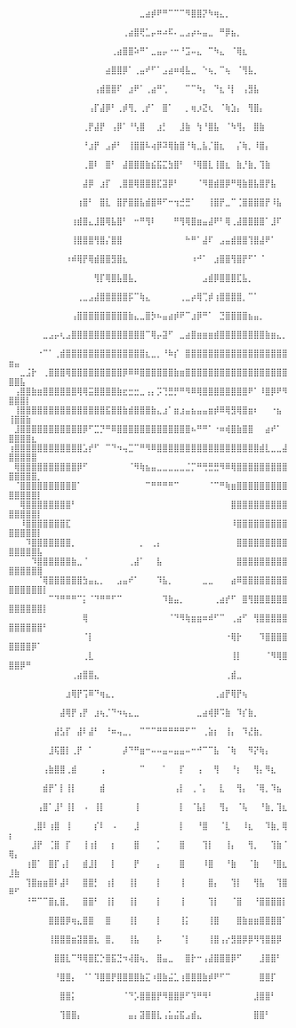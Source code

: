 ⠀⠀⠀⠀⠀⠀⠀⠀⠀⠀⠀⠀⠀⠀⠀⠀⠀⠀⠀⠀⠀⠀⠀⣀⣴⡾⠟⠛⠉⠉⠉⠻⣿⣿⡝⠳⢶⣄⡀⠀⠀⠀⠀⠀⠀⠀⠀⠀⠀⠀⠀⠀⠀⠀⠀⠀
⠀⠀⠀⠀⠀⠀⠀⠀⠀⠀⠀⠀⠀⠀⠀⠀⠀⠀⠀⠀⢀⣴⣿⢟⣁⡤⠶⠴⠯⠄⣀⣠⡴⠦⣤⣀⠀⠛⡿⣦⡀⠀⠀⠀⠀⠀⠀⠀⠀⠀⠀⠀⠀⠀⠀⠀
⠀⠀⠀⠀⠀⠀⠀⠀⠀⠀⠀⠀⠀⠀⠀⠀⠀⠀⢀⣴⣿⣿⠵⠛⠁⣀⣤⡤⠐⠒⠘⣩⠤⣄⠀⠉⠳⣄⠀⠈⢿⣆⠀⠀⠀⠀⠀⠀⠀⠀⠀⠀⠀⠀⠀⠀
⠀⠀⠀⠀⠀⠀⠀⠀⠀⠀⠀⠀⠀⠀⠀⠀⠀⣴⣿⣿⡿⠁⢀⣤⠞⠋⠁⣠⣴⠶⢾⣧⣀⠀⠑⢦⡀⠉⢦⠀⠈⢻⣧⡀⠀⠀⠀⠀⠀⠀⠀⠀⠀⠀⠀⠀
⠀⠀⠀⠀⠀⠀⠀⠀⠀⠀⠀⠀⠀⠀⠀⢠⣾⣿⣿⠏⠀⣰⠟⠁⢀⣴⠛⢁⠀⠀⠀⠉⠉⠳⡄⠀⠙⣆⠘⡇⠀⢠⣻⣧⠀⠀⠀⠀⠀⠀⠀⠀⠀⠀⠀⠀
⠀⠀⠀⠀⠀⠀⠀⠀⠀⠀⠀⠀⠀⠀⢠⡏⣼⡿⠃⢀⡾⢻⡀⢀⡞⠁⠀⣿⠁⠀⠀⡀⢶⡰⣝⢆⠀⠈⢷⣱⡄⠀⢻⣿⡄⠀⠀⠀⠀⠀⠀⠀⠀⠀⠀⠀
⠀⠀⠀⠀⠀⠀⠀⠀⠀⠀⠀⠀⠀⢀⡟⣼⡟⠀⢠⡿⠁⠘⢣⣿⠀⠀⣰⡃⠀⠀⣸⣷⠀⢳⠘⣿⣧⠀⠈⠳⢻⡄⠀⣿⣷⠀⠀⠀⠀⠀⠀⠀⠀⠀⠀⠀
⠀⠀⠀⠀⠀⠀⠀⠀⠀⠀⠀⠀⠀⠘⣰⡟⠀⣠⡾⠃⠀⢸⣿⣿⠧⢴⡿⠽⢿⣷⣿⠘⢷⣀⣧⡈⣿⣆⠀⠀⡌⢷⡀⠸⣿⡄⠀⠀⠀⠀⠀⠀⠀⠀⠀⠀
⠀⠀⠀⠀⠀⠀⠀⠀⠀⠀⠀⠀⠀⢀⣿⠇⠀⣿⠃⠀⣼⣿⣿⣿⣷⣮⣯⣍⣳⣿⠃⠀⠘⢿⣿⣇⢸⣿⣆⠀⣷⡘⣷⡀⢹⣷⠀⠀⠀⠀⠀⠀⠀⠀⠀⠀
⠀⠀⠀⠀⠀⠀⠀⠀⠀⠀⠀⠀⠀⣼⡿⠀⣰⡏⠀⢀⣿⣿⢿⣿⣿⣿⣏⣽⡿⠃⠀⠀⠀⠈⠻⣿⣾⣿⡿⠛⢿⣷⣿⣧⣿⡟⣧⠀⠀⠀⠀⠀⠀⠀⠀⠀
⠀⠀⠀⠀⠀⠀⠀⠀⠀⠀⠀⠀⢰⣿⠃⠀⣿⣇⠀⣿⡟⣿⣿⣧⣾⣿⠿⠋⠒⢲⣚⣛⠁⠀⠀⢸⣿⡟⣀⠉⢈⣿⣿⣿⣿⡟⠸⣧⠀⠀⠀⠀⠀⠀⠀⠀
⠀⠀⠀⠀⠀⠀⠀⠀⠀⠀⠀⢰⣾⣿⣄⣸⣿⢿⣧⣿⠃⠀⠒⠛⢻⠇⠀⠀⠀⠛⢻⢿⣿⣶⣤⣼⠟⠃⢿⢀⣼⣿⣿⣿⣿⠁⣸⠏⠀⠀⠀⠀⠀⠀⠀⠀
⠀⠀⠀⠀⠀⠀⠀⠀⠀⠀⠀⢸⣿⣿⣿⢻⣿⡌⣿⣿⠀⠀⠀⠀⠀⠀⠀⠀⠀⠀⠀⠓⠛⠁⣼⠏⠀⣠⣤⣾⣿⣿⢹⣿⣼⠟⠁⠀⠀⠀⠀⠀⠀⠀⠀⠀
⠀⠀⠀⠀⠀⠀⠀⠀⠀⠀⠰⠾⢿⡟⢿⣾⣿⣿⣻⣿⣆⠀⠀⠀⠀⠀⠀⠀⠀⠀⠀⠀⠰⠚⠁⠀⣰⣿⣿⢻⣿⡟⠋⠁⠈⠀⠀⠀⠀⠀⠀⠀⠀⠀⠀⠀
⠀⠀⠀⠀⠀⠀⠀⠀⠀⠀⠀⠀⠀⠀⠀⢻⡏⢿⣿⣧⣿⣧⡀⠀⠀⠀⠀⠀⠀⠀⠀⠀⠀⠀⣠⣾⡿⣿⣿⣿⣏⣧⡀⠀⠀⠀⠀⠀⠀⠀⠀⠀⠀⠀⠀⠀
⠀⠀⠀⠀⠀⠀⠀⠀⠀⠀⠀⠀⢀⣀⣠⣼⣿⣿⣿⣿⣿⡯⠉⢷⣄⠀⠀⠀⠀⠀⢀⣀⡴⢿⢉⡾⢰⣿⣿⣿⣿⡀⠉⠁⠀⠀⠀⠀⠀⠀⠀⠀⠀⠀⠀⠀
⠀⠀⠀⠀⠀⠀⠀⠀⠀⠀⠀⢠⣿⣿⣿⣿⣿⣿⣿⣿⣿⣷⣄⣀⣿⡳⠦⣤⣴⡾⠟⠉⣰⡿⠛⠁⠀⣙⣿⣿⣿⣿⣦⣤⡀⠀⠀⠀⠀⠀⠀⠀⠀⠀⠀⠀
⠀⠀⠀⠀⠀⠀⣀⣠⡤⢆⣠⣿⣿⣿⣿⣿⣿⣿⣿⣿⣿⣿⣿⣿⠉⢿⡤⣽⠋⠀⣀⣴⣿⣶⣶⣶⣾⣿⣿⣿⣿⣿⣿⣿⣿⣷⣶⣄⡀⠀⠀⠀⠀⠀⠀⠀
⠀⠀⠀⠀⠀⠐⠉⠁⢀⣾⣿⣿⣿⣿⣿⣿⣿⣿⣿⣿⣿⣿⣿⣿⣆⣀⡀⠘⠷⡎⠀⣿⣿⣿⣿⣿⣿⣿⣿⣿⣿⣿⣿⣿⣿⣿⣿⣿⣿⣶⣤⠀⠀⠀⠀⠀
⠀⠀⣀⣨⡗⠀⢀⣿⣿⣿⢿⣿⣿⣿⣿⣿⣿⣿⣿⣿⡿⠿⠿⣿⣿⣿⣿⣿⣿⣷⣶⣿⣿⣿⣿⣿⣿⣿⣿⣿⣿⣿⣿⣿⣿⣿⣿⣿⣿⣿⣿⣧⠀⠀⠀⠀
⠀⢠⣿⣿⣷⣶⣿⣿⣿⣿⣿⣿⢿⢿⣭⣿⣿⣿⣿⣷⣖⣒⣒⣀⢠⡄⡩⢙⣛⡛⠛⠻⠿⢿⣿⣿⣿⣿⣿⣿⣿⣿⠟⠁⠸⣿⡿⠟⠻⣿⣿⣿⡇⠀⠀⠀
⠀⢸⣿⣿⣿⣿⣿⣿⣿⣿⣿⣿⣿⣿⣿⣿⣿⣯⣿⣿⣷⣾⣿⣿⣿⣷⣄⣰⠁⣶⣰⣤⣦⣤⣤⣶⡾⠿⢿⣻⢿⣿⣶⠆⠀⠀⠐⣦⠀⢸⣿⣿⣷⠀⠀⠀
⠀⣸⣿⣿⣿⣿⣿⣿⣿⣿⣿⣿⣿⡿⠋⣉⡙⠛⠿⣿⣿⣿⣿⣿⣿⣿⣿⣿⣿⣿⣿⣿⠦⠛⠛⠁⠐⠶⢾⣿⣷⣿⣿⠀⠀⣴⠞⠁⠀⣿⣿⣿⣿⣆⠀⠀
⢰⣿⣿⣿⣿⣿⣿⣿⣿⣿⣿⣿⣿⣡⡞⠋⠀⠉⠙⠲⢤⣉⠉⠛⠻⠿⣿⣿⣿⣿⣿⣿⣿⣿⣿⣿⣿⣿⣿⣿⣿⣿⣿⣿⣾⣇⣀⣀⣼⣿⣿⣿⣿⣿⠀⠀
⠀⢿⣿⣿⣿⣿⣿⣿⣿⣿⣿⣿⡿⠋⠀⠀⠀⠀⠀⠀⠀⠈⠻⢷⣦⣤⣀⣀⣀⣀⣀⣈⡉⠛⢛⣛⣛⠻⠿⢿⣿⣿⣿⣿⣿⣿⣿⣿⣿⣿⣿⣿⣿⣿⡀⠀
⠀⠈⣿⣿⣿⣿⣿⣿⣿⣿⣿⣿⠁⠀⠀⠀⠀⠀⠀⠀⠀⠀⠀⠀⠉⠛⠛⠛⠛⠉⠀⠀⠀⠀⠀⠈⠉⠛⢷⣶⣿⣿⣿⣿⣿⣿⣿⣿⣿⣿⣿⣿⣿⣿⡇⠀
⠀⠀⢿⣿⣿⣿⣿⣿⣿⣿⣿⠃⠀⠀⠀⠀⠀⠀⠀⠀⠀⠀⠀⠀⠀⠀⠀⠀⠀⠀⠀⠀⠀⠀⠀⠀⠀⠀⠀⣿⣿⣿⣿⣿⣿⣿⣿⣿⣿⣿⣿⣿⣿⣿⡇⠀
⠀⠀⠸⣿⣿⣿⣿⣿⣿⣿⣏⠀⠀⠀⠀⠀⠀⠀⠀⠀⠀⠀⠀⠀⠀⠀⠀⠀⠀⠀⠀⠀⠀⠀⠀⠀⠀⠀⠀⠸⣿⣿⣿⣿⣿⣿⣿⣿⣿⣿⣿⣿⣿⣿⡇⠀
⠀⠀⠀⠹⣿⣿⣿⣿⣿⣿⣿⡀⠀⠀⠀⠀⠀⠀⠀⠀⠀⠀⠀⡀⠀⢀⡄⠀⠀⠀⠀⠀⠀⠀⠀⠀⠀⠀⠀⠀⣿⣿⣿⣿⣿⣿⣿⣿⣿⣿⣿⣿⣿⣿⣧⠀
⠀⠀⠀⠀⠹⣿⣿⣿⣿⣿⣿⣷⣀⠈⠀⠀⠀⠀⠀⠀⠀⢀⣼⠁⠀⠀⣧⠀⠀⠀⠀⠀⠀⠀⠀⠀⠀⠀⠀⠀⣿⣿⣿⣿⣿⣿⣿⣿⣿⣿⣿⣿⣿⣿⣿⠀
⠀⠀⠀⠀⠀⠈⢿⣿⣿⣿⣿⣿⣿⣳⣤⣄⡀⠀⠀⣠⣤⠞⠁⠀⠀⠀⠹⣧⡀⠀⠀⠀⠀⠀⣀⣀⠀⠀⠀⣴⠿⣿⣿⣿⣿⣿⣿⣿⣿⣿⣿⣿⣿⣿⣿⡇
⠀⠀⠀⠀⠀⠀⠀⠉⠙⠛⠛⠛⠉⡅⠈⠙⠛⠛⠋⠉⠀⠀⠀⠀⠀⠀⠀⠹⣷⣤⡀⠀⠀⠀⠀⠀⢀⣴⡞⠋⠀⣿⢻⣿⣿⣿⣿⣿⣿⣿⣿⣿⣿⣿⣿⡇
⠀⠀⠀⠀⠀⠀⠀⠀⠀⠀⠀⠀⠀⢿⠀⠀⠀⠀⠀⠀⠀⠀⠀⠀⠀⠀⠀⠀⠈⠙⠻⢷⣶⣶⠶⠾⠋⠉⠀⢀⣴⠋⠀⢻⣿⣿⣿⣿⣿⣿⣿⣿⣿⣿⣿⠃
⠀⠀⠀⠀⠀⠀⠀⠀⠀⠀⠀⠀⠀⠈⡇⠀⠀⠀⠀⠀⠀⠀⠀⠀⠀⠀⠀⠀⠀⠀⠀⠀⠀⠀⠀⠀⠀⠀⠐⢿⡗⠀⠀⠀⠹⣿⣿⣿⣿⣿⣿⣿⣿⡿⠁⠀
⠀⠀⠀⠀⠀⠀⠀⠀⠀⠀⠀⠀⠀⢀⣇⠀⠀⠀⠀⠀⠀⠀⠀⠀⠀⠀⠀⠀⠀⠀⠀⠀⠀⠀⠀⠀⠀⠀⠀⢸⡇⠀⠀⠀⠀⠈⠻⢿⣿⣿⣿⡿⠛⠀⠀⠀
⠀⠀⠀⠀⠀⠀⠀⠀⠀⠀⠀⢀⣴⣿⣿⣄⠀⠀⠀⠀⠀⠀⠀⠀⠀⠀⠀⠀⠀⠀⠀⠀⠀⠀⠀⠀⠀⠀⢀⣾⣀⠀⠀⠀⠀⠀⠀⠀⠀⠀⠀⠀⠀⠀⠀⠀
⠀⠀⠀⠀⠀⠀⠀⠀⠀⠀⣰⢿⡟⢩⠿⠙⢶⣄⡀⠀⠀⠀⠀⠀⠀⠀⠀⠀⠀⠀⠀⠀⠀⠀⠀⠀⢀⣴⡟⢿⡟⢦⠀⠀⠀⠀⠀⠀⠀⠀⠀⠀⠀⠀⠀⠀
⠀⠀⠀⠀⠀⠀⠀⠀⠀⣼⢿⡟⢠⡟⠀⣰⢦⡈⠙⠲⢦⣄⣀⠀⠀⠀⠀⠀⠀⠀⠀⠀⠀⣀⣴⢾⡿⠩⣷⠀⠹⡎⣷⡀⠀⠀⠀⠀⠀⠀⠀⠀⠀⠀⠀⠀
⠀⠀⠀⠀⠀⠀⠀⠀⣼⣣⡏⠀⣼⠇⣼⠃⠀⠘⠶⢤⣀⡀⠀⠉⠉⠉⠛⠛⠛⠛⠛⠋⠉⠀⢀⣵⡆⠀⢸⡄⠀⠹⣜⣷⡀⠀⠀⠀⠀⠀⠀⠀⠀⠀⠀⠀
⠀⠀⠀⠀⠀⠀⠀⣸⢯⣿⡇⢀⡟⠀⠁⠀⠀⠀⠀⠀⡼⠙⠛⣶⠒⠤⠤⣤⠤⣤⣤⠤⠒⠚⠉⠉⣧⠀⠈⢷⠀⠀⠻⡝⢷⡄⠀⠀⠀⠀⠀⠀⠀⠀⠀⠀
⠀⠀⠀⠀⠀⠀⢠⣷⣿⣿⢀⣾⠀⠀⠀⠀⢠⠀⠀⠀⠀⠀⠀⠉⠀⠀⠀⠁⠀⠀⡏⠀⠀⢠⠀⠀⢻⠀⠀⠘⡆⠀⠀⢻⡄⠻⣆⠀⠀⠀⠀⠀⠀⠀⠀⠀
⠀⠀⠀⠀⠀⠀⣾⡟⠁⡇⢸⡇⠀⠀⠀⠀⣾⠀⠀⠀⠀⠀⠀⠀⠀⠀⠀⠀⠀⢠⡇⠀⢀⠈⡄⠀⠀⣇⠀⠀⢻⡄⠀⠈⢿⡀⠹⣦⠀⠀⠀⠀⠀⠀⠀⠀
⠀⠀⠀⠀⠀⢠⣿⠁⣸⠃⢸⡇⠀⠠⠀⢸⡇⠀⠀⠀⠀⠀⢸⠀⠀⠀⠀⠀⠀⠀⡇⠀⠈⣧⡇⠀⠀⢻⡄⠀⠈⢧⠀⠀⠘⣷⡀⢹⣆⠀⠀⠀⠀⠀⠀⠀
⠀⠀⠀⠀⢀⣿⠇⢰⣿⠀⢸⠀⠀⠀⠀⡎⠇⠀⠠⠀⠀⠀⣸⠀⠀⠀⠀⠀⠀⠀⡇⠀⠀⠘⣿⠀⠀⠈⣇⠀⠀⠸⣆⠀⠀⠹⣷⡀⢿⡆⠀⠀⠀⠀⠀⠀
⠀⠀⠀⠀⣸⡟⠀⢈⣿⠀⡏⠀⠀⢸⢰⡇⠀⠀⡆⠀⠀⠀⣿⠀⠀⠀⡁⠀⠀⠀⣿⠀⠀⠀⢹⡇⠀⠀⢸⡄⠀⠀⢻⡀⠀⠀⢹⣷⠈⢿⡄⠀⠀⠀⠀⠀
⠀⠀⠀⢰⣿⠁⠀⣿⡏⢠⡇⠀⠀⣾⣸⡇⠀⠀⡇⠀⠀⠀⡟⠀⠀⠀⡄⠀⠀⠀⣿⠀⠀⠀⠸⣿⠀⠀⠘⣷⠀⠀⠈⣷⠀⠀⠘⣿⣆⣸⣷⠀⠀⠀⠀⠀
⠀⠀⠀⢹⣿⣶⣶⣿⠇⣼⠇⠀⠀⣿⣿⡃⠀⢰⡇⠀⠀⢸⡇⠀⠀⠀⡇⠀⠀⠀⢸⠀⠀⠀⠀⣿⡄⠀⠀⢹⡇⠀⠀⢻⣧⠀⠀⢹⣿⠿⠋⠀⠀⠀⠀⠀
⠀⠀⠀⠘⠛⠉⠉⣿⣆⣿⡀⠀⠀⣿⣿⠃⠀⢸⡇⠀⠀⢸⡇⠀⠀⠀⡇⠀⠀⠀⢸⠀⠀⠀⠀⢹⡇⠀⠀⠈⣿⠀⠀⠘⣿⣿⣿⣿⡇⠀⠀⠀⠀⠀⠀⠀
⠀⠀⠀⠀⠀⠀⠀⣿⣿⣿⡿⢶⣄⣿⣿⠀⠀⣿⠀⠀⠀⢸⡇⠀⠀⠀⡇⠀⠀⠀⢸⡅⠀⠀⠀⢸⣿⠀⠀⠀⣿⣷⣶⣶⣿⣿⣿⣿⠁⠀⠀⠀⠀⠀⠀⠀
⠀⠀⠀⠀⠀⠀⠀⢸⣿⣿⣿⣶⣽⣿⣿⣆⠀⣿⡀⠀⠀⢸⣧⠀⠀⠀⡧⠀⠀⠀⠈⡇⠀⠀⠀⢸⣿⢠⡔⣻⣿⡿⡿⠻⢻⣿⣿⡿⠀⠀⠀⠀⠀⠀⠀⠀
⠀⠀⠀⠀⠀⠀⠀⠀⣿⣿⣇⠉⠻⢿⣿⣏⡑⣿⣯⣙⠲⢼⣿⢦⡀⠀⣿⣤⣀⠀⠀⣿⡗⠒⢠⣼⣿⣿⣿⡿⠋⠀⠀⠀⣸⣿⣿⠃⠀⠀⠀⠀⠀⠀⠀⠀
⠀⠀⠀⠀⠀⠀⠀⠀⠘⣿⣿⡄⠀⠈⠁⠹⣿⣿⡟⣿⣿⣿⣿⣷⣍⠰⣿⣷⣬⣁⢰⣿⣿⣿⣷⡾⠟⠋⠉⠀⠀⠀⠀⠀⣿⣿⡏⠀⠀⠀⠀⠀⠀⠀⠀⠀
⠀⠀⠀⠀⠀⠀⠀⠀⠀⣿⣿⡅⠀⠀⠀⠀⠀⠀⠀⠀⠈⠙⡡⣿⣿⣿⡟⠻⣿⣿⡿⠋⠹⠛⠻⠃⠀⠀⠀⠀⠀⠀⠀⣸⣿⣿⠃⠀⠀⠀⠀⠀⠀⠀⠀⠀
⠀⠀⠀⠀⠀⠀⠀⠀⠀⢹⣿⣿⡄⠀⠀⠀⠀⠀⠀⠀⠀⣤⡄⣽⣿⣿⣇⢠⣥⣬⣯⣠⣾⣄⠀⠀⠀⠀⠀⠀⠀⠀⠀⣿⣿⠃⠀⠀⠀⠀⠀⠀⠀⠀⠀⠀
